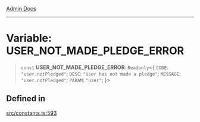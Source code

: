 [Admin Docs](/)

***

# Variable: USER\_NOT\_MADE\_PLEDGE\_ERROR

> `const` **USER\_NOT\_MADE\_PLEDGE\_ERROR**: `Readonly`\<\{ `CODE`: `"user.notPledged"`; `DESC`: `"User has not made a pledge"`; `MESSAGE`: `"user.notPledged"`; `PARAM`: `"user"`; \}\>

## Defined in

[src/constants.ts:593](https://github.com/Suyash878/talawa-api/blob/cfd688207611ba245c99edd8dbaccb2cdbf6a043/src/constants.ts#L593)
